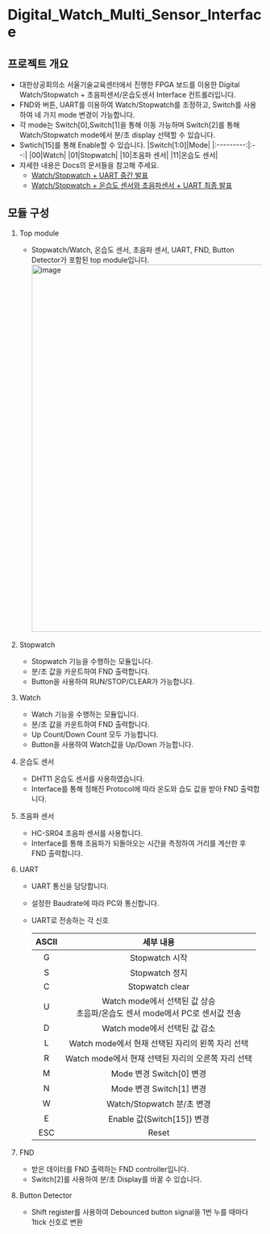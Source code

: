 # Digital_Watch_Multi_Sensor_Interface

## 프로젝트 개요
- 대한상공회의소 서울기술교육센터에서 진행한 FPGA 보드를 이용한 Digital Watch/Stopwatch + 초음파센서/온습도센서 Interface 컨트롤러입니다.
- FND와 버튼, UART를 이용하여 Watch/Stopwatch를 조정하고, Switch를 사용하여 네 가지 mode 변경이 가능합니다.
- 각 mode는 Switch[0],Switch[1]을 통해 이동 가능하며 Switch[2]를 통해 Watch/Stopwatch mode에서 분/초 display 선택할 수 있습니다.
- Swtich[15]를 통해 Enable할 수 있습니다.
  |Switch[1:0]|Mode|
  |:---------:|:--:|
  |00|Watch|
  |01|Stopwatch|
  |10|초음파 센서|
  |11|온습도 센서|
- 자세한 내용은 Docs의 문서들을 참고해 주세요.
    - [Watch/Stopwatch + UART 중간 발표](https://github.com/yjm020500/Digital_Watch_Multi_Sensor_Interface/blob/main/Docs/group5_uart_project_%EC%A4%91%EA%B0%84%EB%B0%9C%ED%91%9C.pdf)
    - [Watch/Stopwatch + 온습도 센서와 초음파센서 + UART 최종 발표](https://github.com/yjm020500/Digital_Watch_Multi_Sensor_Interface/blob/main/Docs/5%EC%A1%B0_%EC%B5%9C%EC%A2%85%EB%B0%9C%ED%91%9C_%ED%94%84%EB%A1%9C%EC%A0%9D%ED%8A%B8.pdf)

## 모듈 구성
1. Top module
    - Stopwatch/Watch, 온습도 센서, 초음파 센서, UART, FND, Button Detector가 포함된 top module입니다.
      <img width="1294" height="729" alt="image" src="https://github.com/user-attachments/assets/f9ff91f2-2aee-4ecc-82ac-1f93de5ede4d" />
2. Stopwatch
    - Stopwatch 기능을 수행하는 모듈입니다.
    - 분/초 값을 카운트하여 FND 출력합니다.
    - Button을 사용하여 RUN/STOP/CLEAR가 가능합니다.
3. Watch
    - Watch 기능을 수행하는 모듈입니다.
    - 분/초 값을 카운트하여 FND 출력합니다.
    - Up Count/Down Count 모두 가능합니다.
    - Button을 사용하여 Watch값을 Up/Down 가능합니다.
4. 온습도 센서
    - DHT11 온습도 센서를 사용하였습니다.
    - Interface를 통해 정해진 Protocol에 따라 온도와 습도 값을 받아 FND 출력합니다.
5. 초음파 센서
    - HC-SR04 초음파 센서를 사용합니다.
    - Interface를 통해 초음파가 되돌아오는 시간을 측정하여 거리를 계산한 후 FND 출력합니다.
6. UART
    - UART 통신을 담당합니다.
    - 설정한 Baudrate에 따라 PC와 통신합니다.
    - UART로 전송하는 각 신호

      |ASCII|세부 내용|
      |:---:|:------:|
      |G|Stopwatch 시작|
      |S|Stopwatch 정지|
      |C|Stopwatch clear|
      |U|Watch mode에서 선택된 값 상승<br>초음파/온습도 센서 mode에서 PC로 센서값 전송|
      |D|Watch mode에서 선택된 값 감소|
      |L|Watch mode에서 현재 선택된 자리의 왼쪽 자리 선택|
      |R|Watch mode에서 현재 선택된 자리의 오른쪽 자리 선택|
      |M|Mode 변경 Switch[0] 변경|
      |N|Mode 변경 Switch[1] 변경|
      |W|Watch/Stopwatch 분/초 변경|
      |E|Enable 값(Switch[15]) 변경|
      |ESC|Reset|

7. FND
    - 받은 데이터를 FND 출력하는 FND controller입니다.
    -  Switch[2]를 사용하여 분/초 Display를 바꿀 수 있습니다.
8. Button Detector
    - Shift register를 사용하여 Debounced button signal을 1번 누를 때마다 1tick 신호로 변환

